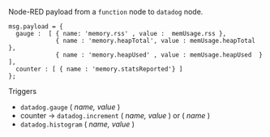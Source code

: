 
Node-RED payload from a `function` node to `datadog` node. 

```
msg.payload = { 
  gauge :  [ { name: 'memory.rss' , value :  memUsage.rss },
             { name : 'memory.heapTotal', value : memUsage.heapTotal }, 
             { name : 'memory.heapUsed' , value : memUsage.heapUsed  } ],
  counter : [ { name : 'memory.statsReported'} ] 
};
```

Triggers

- `datadog.gauge` ( _name, value_ ) 
- counter  -> `datadog.increment` ( _name, value_ ) or ( _name_ )
- `datadog.histogram` ( _name, value_ )
